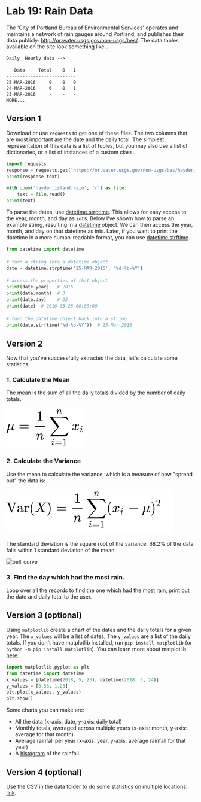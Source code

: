 
# Lab 19: Rain Data


The 'City of Portland Bureau of Environmental Services' operates and maintains a network of rain gauges around Portland, and publishes their data publicly:  http://or.water.usgs.gov/non-usgs/bes/. The data tables available on the site look something like...

```
Daily  Hourly data -->

   Date     Total    0   1
--------------------------
25-MAR-2016     0    0   0
24-MAR-2016     6    0   1
23-MAR-2016     -    -   -
MORE...
```

## Version 1

Download or use `requests` to get one of these files. The two columns that are most important are the date and the daily total. The simplest representation of this data is a list of tuples, but you may also use a list of dictionaries, or a list of instances of a custom class.


```python
import requests
response = requests.get('https://or.water.usgs.gov/non-usgs/bes/hayden_island.rain')
print(response.text)
```

```python
with open('hayden_island.rain', 'r') as file:
    text = file.read()
print(text)
```

To parse the dates, use [datetime.strptime](../1%20Python/Datetime.md#creating-a-datetime-from-a-string-datetimestrptimes-format). This allows for easy access to the year, month, and day as `int`s. Below I've shown how to parse an example string, resulting in a [datetime](../1%20Python/Datetime.md) object. We can then access the year, month, and day on that datetime as ints. Later, if you want to print the datetime in a more human-readable format, you can use [datetime.strftime](../1%20Python/Datetime.md#creating-a-datetime-from-a-string-datetimestrptimes-format).

```python
from datetime import datetime

# turn a string into a datetime object
date = datetime.strptime('25-MAR-2016', '%d-%b-%Y')

# access the properties of that object
print(date.year)   # 2016
print(date.month)  # 3
print(date.day)    # 25
print(date)  # 2016-03-25 00:00:00

# turn the datetime object back into a string
print(date.strftime('%d-%b-%Y'))  # 25-Mar-2016
```

## Version 2

Now that you've successfully extracted the data, let's calculate some statistics.

### 1. Calculate the Mean

The mean is the sum of all the daily totals divided by the number of daily totals.

![mean](images/average.png)


### 2. Calculate the Variance

Use the mean to calculate the variance, which is a measure of how "spread out" the data is:

![standard_deviation](images/variance.png)

The standard deviation is the square root of the variance. 68.2% of the data falls within 1 standard deviation of the mean.

![bell_curve](https://upload.wikimedia.org/wikipedia/commons/thumb/8/8c/Standard_deviation_diagram.svg/500px-Standard_deviation_diagram.svg.png)

### 3. Find the day which had the most rain.

Loop over all the records to find the one which had the most rain, print out the date and daily total to the user.


## Version 3 (optional)

Using `matplotlib` create a chart of the dates and the daily totals for a given year. The `x_values` will be a list of dates, The `y_values` are a list of the daily totals. If you don't have matplotlib installed, run `pip install matplotlib` (or `python -m pip install matplotlib`). You can learn more about matplotlib [here](https://matplotlib.org/2.1.0/tutorials/introductory/pyplot.html#sphx-glr-tutorials-introductory-pyplot-py).

```python
import matplotlib.pyplot as plt
from datetime import datetime
x_values = [datetime(2018, 5, 23), datetime(2018, 5, 24)]
y_values = [0.56, 1.23]
plt.plot(x_values, y_values)
plt.show()
```

Some charts you can make are:
- All the data (x-axis: date, y-axis: daily total)
- Monthly totals, averaged across multiple years (x-axis: month, y-axis: average for that month)
- Average rainfall per year (x-axis: year, y-axis: average rainfall for that year)
- A [histogram](https://en.wikipedia.org/wiki/Histogram) of the rainfall.


## Version 4 (optional)

Use the CSV in the data folder to do some statistics on multiple locations: [link](./data/rain_output.csv).